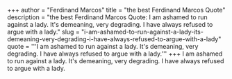 +++
author = "Ferdinand Marcos"
title = "the best Ferdinand Marcos Quote"
description = "the best Ferdinand Marcos Quote: I am ashamed to run against a lady. It's demeaning, very degrading. I have always refused to argue with a lady."
slug = "i-am-ashamed-to-run-against-a-lady-its-demeaning-very-degrading-i-have-always-refused-to-argue-with-a-lady"
quote = '''I am ashamed to run against a lady. It's demeaning, very degrading. I have always refused to argue with a lady.'''
+++
I am ashamed to run against a lady. It's demeaning, very degrading. I have always refused to argue with a lady.
